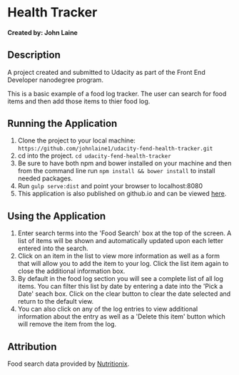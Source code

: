 # Health Tracker

#### Created by: John Laine

## Description
A project created and submitted to Udacity as part of the Front End Developer nanodegree program.
 
This is a basic example of a food log tracker. The user can search for food items and then add those items to thier food log.
 


## Running the Application
1. Clone the project to your local machine: `https://github.com/johnlaine1/udacity-fend-health-tracker.git`
2. cd into the project. `cd udacity-fend-health-tracker`
3. Be sure to have both npm and bower installed on your machine and then from the command line run `npm install && bower install` to install needed packages.
4. Run `gulp serve:dist` and point your browser to localhost:8080 
6. This application is also published on github.io and can be viewed [here](https://johnlaine1.github.io/udacity-fend-health-tracker/).

## Using the Application
1. Enter search terms into the 'Food Search' box at the top of the screen. A list of items will be shown and automatically updated upon each letter entered into the search.
2. Click on an item in the list to view more information as well as a form that will allow you to add the item to your log. Click the list item again to close the additional information box.
3. By default in the food log section you will see a complete list of all log items. You can filter this list by date by entering a date into the 'Pick a Date' seach box. Click on the clear button to clear the date selected and return to the default view.
4. You can also click on any of the log entries to view additional information about the entry as well as a 'Delete this item' button which will remove the item from the log.

## Attribution
Food search data provided by [Nutritionix](https://www.nutritionix.com).